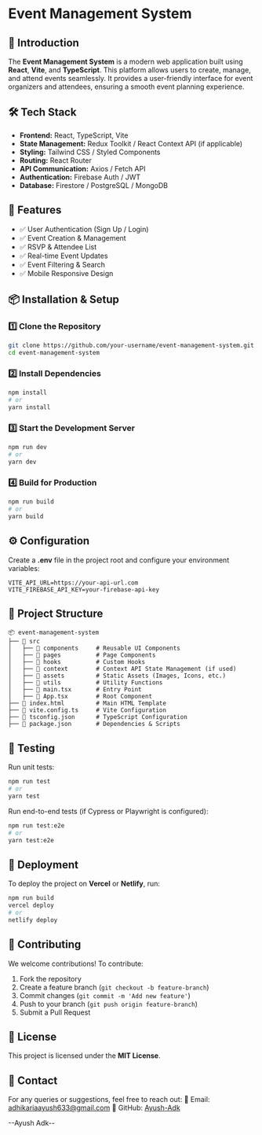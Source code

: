 # Event Management System

## 🚀 Introduction
The **Event Management System** is a modern web application built using **React**, **Vite**, and **TypeScript**. This platform allows users to create, manage, and attend events seamlessly. It provides a user-friendly interface for event organizers and attendees, ensuring a smooth event planning experience.

## 🛠️ Tech Stack
- **Frontend:** React, TypeScript, Vite
- **State Management:** Redux Toolkit / React Context API (if applicable)
- **Styling:** Tailwind CSS / Styled Components
- **Routing:** React Router
- **API Communication:** Axios / Fetch API
- **Authentication:** Firebase Auth / JWT 
- **Database:** Firestore / PostgreSQL / MongoDB

## 🎯 Features
- ✅ User Authentication (Sign Up / Login)
- ✅ Event Creation & Management
- ✅ RSVP & Attendee List
- ✅ Real-time Event Updates
- ✅ Event Filtering & Search
- ✅ Mobile Responsive Design

## 📦 Installation & Setup
### 1️⃣ Clone the Repository
```sh
git clone https://github.com/your-username/event-management-system.git
cd event-management-system
```

### 2️⃣ Install Dependencies
```sh
npm install
# or
yarn install
```

### 3️⃣ Start the Development Server
```sh
npm run dev
# or
yarn dev
```

### 4️⃣ Build for Production
```sh
npm run build
# or
yarn build
```

## ⚙️ Configuration
Create a **.env** file in the project root and configure your environment variables:
```
VITE_API_URL=https://your-api-url.com
VITE_FIREBASE_API_KEY=your-firebase-api-key
```

## 📂 Project Structure
```
📦 event-management-system
├── 📁 src
│   ├── 📁 components     # Reusable UI Components
│   ├── 📁 pages          # Page Components
│   ├── 📁 hooks          # Custom Hooks
│   ├── 📁 context        # Context API State Management (if used)
│   ├── 📁 assets         # Static Assets (Images, Icons, etc.)
│   ├── 📁 utils          # Utility Functions
│   ├── 📄 main.tsx       # Entry Point
│   ├── 📄 App.tsx        # Root Component
├── 📄 index.html         # Main HTML Template
├── 📄 vite.config.ts     # Vite Configuration
├── 📄 tsconfig.json      # TypeScript Configuration
├── 📄 package.json       # Dependencies & Scripts
```

## 🧪 Testing
Run unit tests:
```sh
npm run test
# or
yarn test
```

Run end-to-end tests (if Cypress or Playwright is configured):
```sh
npm run test:e2e
# or
yarn test:e2e
```

## 🚀 Deployment
To deploy the project on **Vercel** or **Netlify**, run:
```sh
npm run build
vercel deploy
# or
netlify deploy
```

## 🤝 Contributing
We welcome contributions! To contribute:
1. Fork the repository
2. Create a feature branch (`git checkout -b feature-branch`)
3. Commit changes (`git commit -m 'Add new feature'`)
4. Push to your branch (`git push origin feature-branch`)
5. Submit a Pull Request

## 📄 License
This project is licensed under the **MIT License**.

## 📧 Contact
For any queries or suggestions, feel free to reach out:
📩 Email: [adhikariaayush633@gmail.com](mailto:adhikariaayush633@gmail.com)
🔗 GitHub: [Ayush-Adk](https://github.com/Ayush-Adk)

--Ayush Adk--

